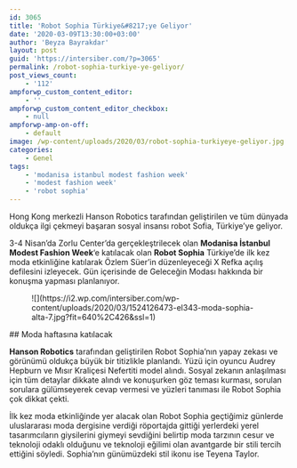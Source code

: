 ```yaml
---
id: 3065
title: 'Robot Sophia Türkiye&#8217;ye Geliyor'
date: '2020-03-09T13:30:00+03:00'
author: 'Beyza Bayrakdar'
layout: post
guid: 'https://intersiber.com/?p=3065'
permalink: /robot-sophia-turkiye-ye-geliyor/
post_views_count:
    - '112'
ampforwp_custom_content_editor:
    - ''
ampforwp_custom_content_editor_checkbox:
    - null
ampforwp-amp-on-off:
    - default
image: /wp-content/uploads/2020/03/robot-sophia-turkiyeye-geliyor.jpg
categories:
    - Genel
tags:
    - 'modanisa istanbul modest fashion week'
    - 'modest fashion week'
    - 'robot sophia'
---
```


Hong Kong merkezli Hanson Robotics tarafından geliştirilen ve tüm dünyada oldukça ilgi çekmeyi başaran sosyal insansı robot Sofia, Türkiye’ye geliyor.

3-4 Nisan’da Zorlu Center’da gerçekleştrilecek olan **Modanisa İstanbul Modest Fashion Week**‘e katılacak olan **Robot Sophia** Türkiye’de ilk kez moda etkinliğine katılarak Özlem Süer’in düzenleyeceği X Refka açılış defilesini izleyecek. Gün içerisinde de Geleceğin Modası hakkında bir konuşma yapması planlanıyor.

<figure class="wp-block-image size-large">![](https://i2.wp.com/intersiber.com/wp-content/uploads/2020/03/1524126473-el343-moda-sophia-alta-7.jpg?fit=640%2C426&ssl=1)</figure>## Moda haftasına katılacak

**Hanson Robotics** tarafından geliştirilen Robot Sophia’nın yapay zekası ve görünümü oldukça büyük bir titizlikle planlandı. Yüzü için oyuncu Audrey Hepburn ve Mısır Kraliçesi Nefertiti model alındı. Sosyal zekanın anlaşılması için tüm detaylar dikkate alındı ve konuşurken göz teması kurması, sorulan sorulara gülümseyerek cevap vermesi ve yüzleri tanıması ile Robot Sophia çok dikkat çekti.

İlk kez moda etkinliğinde yer alacak olan Robot Sophia geçtiğimiz günlerde uluslararası moda dergisine verdiği röportajda gittiği yerlerdeki yerel tasarımcıların giysilerini giymeyi sevdiğini belirtip moda tarzının cesur ve teknoloji odaklı olduğunu ve teknoloji eğilimi olan avantgarde bir stili tercih ettiğini söyledi. Sophia’nın günümüzdeki stil ikonu ise Teyena Taylor.